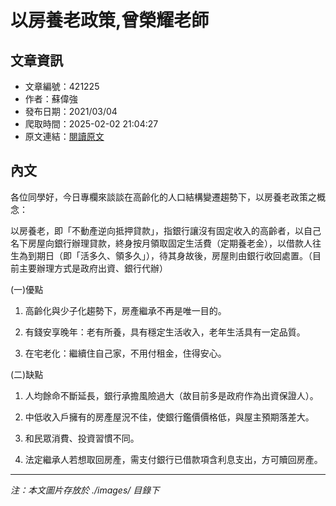 # 以房養老政策,曾榮耀老師

## 文章資訊
- 文章編號：421225
- 作者：蘇偉強
- 發布日期：2021/03/04
- 爬取時間：2025-02-02 21:04:27
- 原文連結：[閱讀原文](https://real-estate.get.com.tw/Columns/detail.aspx?no=421225)

## 內文
各位同學好，今日專欄來談談在高齡化的人口結構變遷趨勢下，以房養老政策之概念：

以房養老，即「不動產逆向抵押貸款」，指銀行讓沒有固定收入的高齡者，以自己名下房屋向銀行辦理貸款，終身按月領取固定生活費（定期養老金），以借款人往生為到期日（即「活多久、領多久」），待其身故後，房屋則由銀行收回處置。（目前主要辦理方式是政府出資、銀行代辦）

(一)優點

1. 高齡化與少子化趨勢下，房產繼承不再是唯一目的。

2. 有錢安享晚年：老有所養，具有穩定生活收入，老年生活具有一定品質。

3. 在宅老化：繼續住自己家，不用付租金，住得安心。

(二)缺點

1. 人均餘命不斷延長，銀行承擔風險過大（故目前多是政府作為出資保證人）。

2. 中低收入戶擁有的房產屋況不佳，使銀行鑑價價格低，與屋主預期落差大。

3. 和民眾消費、投資習慣不同。

4. 法定繼承人若想取回房產，需支付銀行已借款項含利息支出，方可贖回房產。

---
*注：本文圖片存放於 ./images/ 目錄下*
